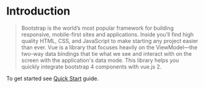 # Introduction

> Bootstrap is the world’s most popular framework for building responsive, mobile-first sites and applications. Inside you’ll find high quality HTML, CSS, and JavaScript to make starting any project easier than ever. Vue is a library that focuses heavily on the ViewModel—the two-way data bindings that tie what we see and interact with on the screen with the application's data mode. 
This library helps you quickly integrate bootstrap 4 components with vue.js 2.


To get started see [Quick Start](/docs/setup) guide. 